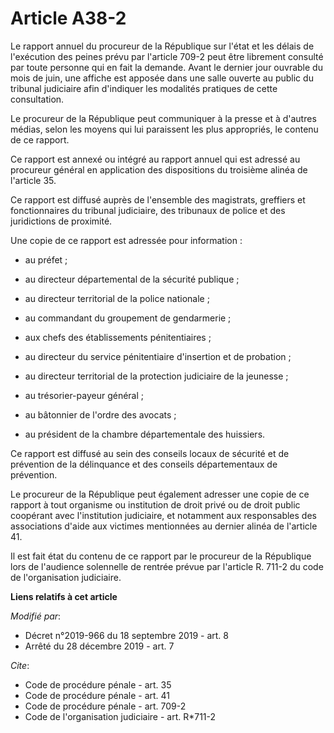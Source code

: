 # Article A38-2

Le rapport annuel du procureur de la République sur l'état et les délais de l'exécution des peines prévu par l'article 709-2
peut être librement consulté par toute personne qui en fait la demande. Avant le dernier jour ouvrable du mois de juin, une
affiche est apposée dans une salle ouverte au public du tribunal judiciaire afin d'indiquer les modalités pratiques de cette
consultation.

Le procureur de la République peut communiquer à la presse et à d'autres médias, selon les moyens qui lui paraissent les plus
appropriés, le contenu de ce rapport.

Ce rapport est annexé ou intégré au rapport annuel qui est adressé au procureur général en application des dispositions du
troisième alinéa de l'article 35.

Ce rapport est diffusé auprès de l'ensemble des magistrats, greffiers et fonctionnaires du tribunal judiciaire, des tribunaux
de police et des juridictions de proximité.

Une copie de ce rapport est adressée pour information :

- au préfet ;

- au directeur départemental de la sécurité publique ;

- au directeur territorial de la police nationale ;

- au commandant du groupement de gendarmerie ;

- aux chefs des établissements pénitentiaires ;

- au directeur du service pénitentiaire d'insertion et de probation ;

- au directeur territorial de la protection judiciaire de la jeunesse ;

- au trésorier-payeur général ;

- au bâtonnier de l'ordre des avocats ;

- au président de la chambre départementale des huissiers.

Ce rapport est diffusé au sein des conseils locaux de sécurité et de prévention de la délinquance et des conseils
départementaux de prévention.

Le procureur de la République peut également adresser une copie de ce rapport à tout organisme ou institution de droit privé
ou de droit public coopérant avec l'institution judiciaire, et notamment aux responsables des associations d'aide aux
victimes mentionnées au dernier alinéa de l'article 41.

Il est fait état du contenu de ce rapport par le procureur de la République lors de l'audience solennelle de rentrée prévue
par l'article R. 711-2 du code de l'organisation judiciaire.

**Liens relatifs à cet article**

_Modifié par_:

  - Décret n°2019-966 du 18 septembre 2019 - art. 8
  - Arrêté du 28 décembre 2019 - art. 7

_Cite_:

  - Code de procédure pénale - art. 35
  - Code de procédure pénale - art. 41
  - Code de procédure pénale - art. 709-2
  - Code de l'organisation judiciaire - art. R*711-2
